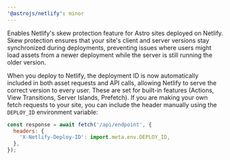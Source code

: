 ```yaml
---
'@astrojs/netlify': minor
---
```


Enables Netlify's skew protection feature for Astro sites deployed on Netlify. Skew protection ensures that your site's client and server versions stay synchronized during deployments, preventing issues where users might load assets from a newer deployment while the server is still running the older version.

When you deploy to Netlify, the deployment ID is now automatically included in both asset requests and API calls, allowing Netlify to serve the correct version to every user. These are set for built-in features (Actions, View Transitions, Server Islands, Prefetch). If you are making your own fetch requests to your site, you can include the header manually using the `DEPLOY_ID` environment variable:

```js
const response = await fetch('/api/endpoint', {
  headers: {
    'X-Netlify-Deploy-ID': import.meta.env.DEPLOY_ID,
  },
});
```
